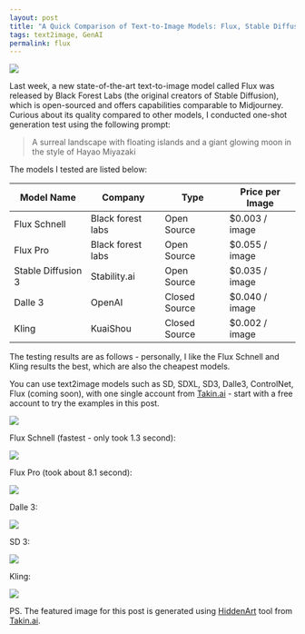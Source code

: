 ```yaml
---
layout: post
title: "A Quick Comparison of Text-to-Image Models: Flux, Stable Diffusion 3, DALL·E 3, and Kling"
tags: text2image, GenAI
permalink: flux
---
```


<img class="mx-auto" src="https://github.com/user-attachments/assets/0cbe8663-fc22-4f0c-ad29-e28a8e60d969">

Last week, a new state-of-the-art text-to-image model called Flux was released by Black Forest Labs (the original creators of Stable Diffusion), which is open-sourced and offers capabilities comparable to Midjourney. Curious about its quality compared to other models, I conducted one-shot generation test using the following prompt:

> A surreal landscape with floating islands and a giant glowing moon in the style of Hayao Miyazaki

The models I tested are listed below:

| Model Name                        | Company              | Type          | Price per Image       |
|-----------------------------------|----------------------|---------------|-----------------------|
| Flux Schnell                      | Black forest labs    | Open Source   | $0.003 / image        |
| Flux Pro                          | Black forest labs    | Open Source   | $0.055 / image        |
| Stable Diffusion 3                | Stability.ai         | Open Source   | $0.035 / image        |
| Dalle  3                          | OpenAI               | Closed Source | $0.040 / image        |
| Kling                             | KuaiShou             | Closed Source | $0.002 / image        |

The testing results are as follows - personally, I like the Flux Schnell and Kling results the best, which are also the cheapest models. 

You can use text2image models such as SD, SDXL, SD3, Dalle3, ControlNet, Flux (coming soon), with one single account from [Takin.ai](https://takin.ai/) - start with a free account to try the examples in this post.

<img class="mx-auto" src="https://github.com/user-attachments/assets/a651b392-ec75-4703-8adb-a488dc372997">

Flux Schnell (fastest - only took 1.3 second):

<img class="mx-auto" src="https://github.com/user-attachments/assets/4650ed98-3eda-4828-85cc-ef44ca787f6f">

Flux Pro (took about 8.1 second):

<img class="mx-auto" src="https://github.com/user-attachments/assets/3fad822e-1fbf-4b07-825c-0120274e941c">

Dalle 3:

<img class="mx-auto" src="https://github.com/user-attachments/assets/60a26683-fc26-4864-94e1-7c1f45e6f08e">

SD 3:

<img class="mx-auto" src="https://github.com/user-attachments/assets/d53eee12-2609-4307-8f28-09ef3d587a58">

Kling:

<img class="mx-auto" src="https://github.com/user-attachments/assets/3f189217-733f-4d5e-a7b7-c7b7ac71f44e">


PS. The featured image for this post is generated using [HiddenArt](https://app.takin.ai/tools/hiddenart) tool from [Takin.ai](https://takin.ai/).
